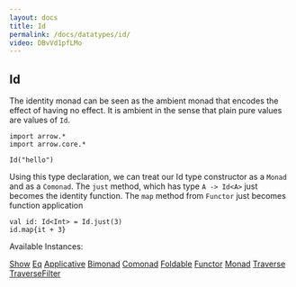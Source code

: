 ```yaml
---
layout: docs
title: Id
permalink: /docs/datatypes/id/
video: DBvVd1pfLMo
---
```


## Id

The identity monad can be seen as the ambient monad that encodes the effect of having no effect. 
It is ambient in the sense that plain pure values are values of `Id`.

```kotlin:ank
import arrow.*
import arrow.core.*

Id("hello")
```

Using this type declaration, we can treat our Id type constructor as a `Monad` and as a `Comonad`. 
The `just` method, which has type `A -> Id<A>` just becomes the identity function. The `map` method
from `Functor` just becomes function application

```kotlin:ank
val id: Id<Int> = Id.just(3)
id.map{it + 3}
```

Available Instances:

[Show](/docs/typeclasses/show)
[Eq](/docs/typeclasses/eq)
[Applicative](/docs/typeclasses/applicative)
[Bimonad](/docs/typeclasses/bimonad)
[Comonad](/docs/typeclasses/comonad)
[Foldable](/docs/typeclasses/foldable)
[Functor](/docs/typeclasses/functor)
[Monad](/docs/typeclasses/monad)
[Traverse](/docs/typeclasses/traverse)
[TraverseFilter](/docs/typeclasses/traversefilter)